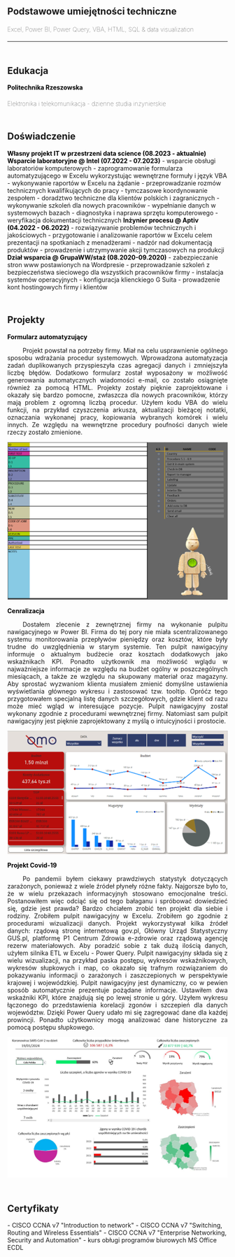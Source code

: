 <h2><b>Podstawowe umiejętności techniczne</b></h2>
<h4 style="font-weight: lighter">Excel, Power BI, Power Query, VBA, HTML, SQL & data visualization<br></h4>
<hr>

<h2><br><b>Edukacja</b></h2>
<h4 style="display:inline; line-height:0px; color:black">Politechnika Rzeszowska</h4>
<h4 style="font-weight: lighter">Elektronika i telekomunikacja - dzienne studia inżynierskie</h4>

<h2><br>Doświadczenie</h2>
<h4 style="display:inline; line-height:0px; color:black">Własny projekt IT w przestrzeni data science (08.2023 - aktualnie)</h4>
<br>
<h4 style="display:inline; line-height:0px; color:black"></h4>

<h4 style="display:inline; line-height:0px; color:black">Wsparcie laboratoryjne @ Intel (07.2022 - 07.2023)</h4>
- wsparcie obsługi laboratoriów komputerowych
- zaprogramowanie formularza automatyzującego w Excelu wykorzystując wewnętrzne formuły i język VBA
- wykonywanie raportów w Excelu na żądanie
- przeprowadzanie rozmów technicznych kwalifikujących do pracy
- tymczasowe koordynowanie zespołem
- doradztwo techniczne dla klientów polskich i zagranicznych
- wykonywanie szkoleń dla nowych pracowników
- wypełnianie danych w systemowych bazach 
- diagnostyka i naprawa sprzętu komputerowego
- weryfikacja dokumentacji technicznych 

<h4 style="display:inline; line-height:0px; color:black">Inżynier procesu @ Aptiv (04.2022 - 06.2022)</h4>
- rozwiązywanie problemów technicznych i jakościowych
- przygotowanie i analizowanie raportów w Excelu celem prezentacji na spotkaniach z menadżerami
- nadzór nad dokumentacją produktów
- prowadzenie i utrzymywanie akcji tymczasowych na produkcji

<h4 style="display:inline; line-height:0px; color:black">Dział wsparcia @ GrupaWW/staż (08.2020-09.2020)</h4>
- zabezpieczanie stron www postawionych na Wordpresie
- przeprowadzanie szkoleń z bezpieczeństwa sieciowego dla wszystkich pracowników firmy
- instalacja systemów operacyjnych
- konfiguracja klienckiego G Suita
- prowadzenie kont hostingowych firmy i klientów

<h2><br>Projekty</h2>
<h4 style="display:inline; line-height:0px; color:black">Formularz automatyzujący </h4>
<p align="justify">&emsp;&emsp;&ensp;Projekt powstał na potrzeby firmy. Miał na celu usprawnienie ogólnego sposobu wdrażania procedur systemowych. Wprowadzona automatyzacja zadań duplikowanych przyspieszyła czas agregacji danych i zmniejszyła liczbę błędów. Dodatkowo formularz został wyposażony w możliwość generowania automatycznych wiadomości e-mail, co zostało osiągnięte również za pomocą HTML. Projekty zostały pięknie zaprojektowane i okazały się bardzo pomocne, zwłaszcza dla nowych pracowników, którzy mają problem z ogromną liczbą procedur. Użyłem kodu VBA do wielu funkcji, na przykład czyszczenia arkusza, aktualizacji bieżącej notatki, oznaczania wykonanej pracy, kopiowania wybranych komórek i wielu innych. Ze względu na wewnętrzne procedury poufności danych wiele rzeczy zostało zmienione.  </p>
<p style="text-align: center;"> <img src="assets/Dashboard2.PNG"/> </p>

<h4 style="display:inline; line-height:0px; color:black">Cenralizacja</h4>
<p align="justify">&emsp;&emsp;&ensp;Dostałem zlecenie z zewnętrznej firmy na wykonanie pulpitu nawigacyjnego w Power BI. Firma do tej pory nie miała scentralizowanego systemu monitorowania przepływów pieniędzy oraz kosztów, które były trudne do uwzględnienia w starym systemie. Ten pulpit nawigacyjny informuje o aktualnym budżecie oraz kosztach dodatkowych jako wskażnikach KPI. Ponadto użytkownik ma możliwość wglądu w najważniejsze informacje ze względu na budżet ogólny w poszczególnych miesiącach, a także ze względu na skupowany materiał oraz magazyny. Aby sprostać wyzwaniom klienta musiałem zmienić domyślne ustawienia wyświetlania głównego wykresu i zastosować tzw. tooltip. Opróćz tego przygotowałem specjalną listę danych szczegółowych, gdzie klient od razu może mieć wgląd w interesujące pozycje. Pulpit nawigacyjny został wykonany zgodnie z procedurami wewnętrznej firmy. Natomiast sam pulpit nawigacyjny jest pięknie zaprojektowany z myślą o intuicyjności i prostocie.   </p>
<p style="text-align: center;"> <img src="assets/Dashboard3.PNG"/> </p>

<h4 style="display:inline; line-height:0px; color:black">Projekt Covid-19</h4>
<p align="justify">&emsp;&emsp;&ensp;Po pandemii byłem ciekawy prawdziwych statystyk dotyczących zarażonych, ponieważ z wiele źródeł płyneły różne fakty. Najgorsze było to, że w wielu przekazach informacyjnyh stosowano emocjonalne treści. Postanowiłem więc odciąć się od tego bałaganu i spróbować dowiedzieć się, gdzie jest prawda? Bardzo chciałem zrobić ten projekt dla siebie i rodziny. Zrobiłem pulpit nawigacyjny w Excelu. Zrobiłem go zgodnie z procedurami wizualizacji danych. Projekt wykorzystywał kilka źródeł danych: rządową stronę internetową gov.pl, Główny Urząd Statystyczny GUS.pl, platformę P1 Centrum Zdrowia e-zdrowie oraz rządową agencję rezerw materiałowych. Aby poradzić sobie z tak dużą ilością danych, użyłem silnika ETL w Excelu - Power Query. Pulpit nawigacyjny składa się z wielu wizualizacji, na przykład paska postępu, wykresów wskaźnikowych, wykresów słupkowych i map, co okazało się trafnym rozwiązaniem do pokazywaniu informacji o zarażonych i zaszczepionych w perspektywie krajowej i wojewódzkiej. Pulpit nawigacyjny jest dynamiczny, co w pewien sposób automatycznie prezentuje pożądane informacje. Ustawiłem dwa wskaźniki KPI, które znajdują się po lewej stronie u góry. Użyłem wykresu łączonego do przedstawienia korelacji zgonów i szczepień dla danych województw. Dzięki Power Query udało mi się zagregować dane dla każdej prowincji. Ponadto użytkownicy mogą analizować dane historyczne za pomocą postępu słupkowego. </p>
<p style="text-align: center;"> <img src="assets/Dashboard.JPG"/> </p>

<h2><br>Certyfikaty</h2>
- CISCO CCNA v7 "Introduction to network"
- CISCO CCNA v7 "Switching, Routing and Wireless Essentials"
- CISCO CCNA v7 "Enterprise Networking, Security and Automation"
- kurs obługi programów biurowych MS Office ECDL








